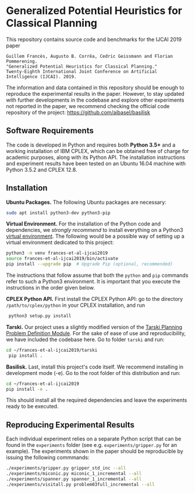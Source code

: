 
# Generalized Potential Heuristics for Classical Planning

This repository contains source code and benchmarks for the IJCAI 2019 paper 

    Guillem Francès, Augusto B. Corrêa, Cedric Geissmann and Florian Pommerening.
    "Generalized Potential Heuristics for Classical Planning."
    Twenty-Eighth International Joint Conference on Artificial Intelligence (IJCAI). 2019. 

The information and data contained in this repository should be enough to reproduce the experimental
results in the paper. However, to stay updated with further developments in the codebase and explore other 
experiments not reported in the paper, we recommend checking the official code repository of the project:
https://github.com/aibasel/basilisk


## Software Requirements

The code is developed in Python and requires both **Python 3.5+** and a working installation of IBM CPLEX,
which can be obtained free of charge for academic purposes, along with its Python API. The installation instructions 
and experiment results have been tested on an Ubuntu 16.04 machine with Python 3.5.2 and CPLEX 12.8. 


## Installation

**Ubuntu Packages.**
The following Ubuntu packages are necessary:
```bash
sudo apt install python3-dev python3-pip 
```

**Virtual Environment.**
For the installation of the Python code and dependencies, we _strongly recommend_ to install everything on a 
Python3 [virtual environment](https://docs.python.org/3/tutorial/venv.html). The following would be a possible
way of setting up a virtual environment dedicated to this project:
```bash
python3 -m venv frances-et-al-ijcai2019
source frances-et-al-ijcai2019/bin/activate
pip install --upgrade pip  # Upgrade Pip (optional, recommended)
``` 


The instructions that follow assume that both the `python` and `pip` commands refer to such a Python3 environment. 
It is important that you execute the instructions in the order given below.


**CPLEX Python API.** 
First install the CPLEX Python API: go to the directory `/path/to/cplex/python` in your CPLEX installation, and run
```bash
 python3 setup.py install
 ```

**Tarski.**
Our project uses a slightly modified version of the 
[Tarski Planning Problem Definition Module](https://github.com/aig-upf/tarski/). For the sake of 
ease of use and reproducibility, we have included the codebase here. 
Go to folder `tarski` and run:
```bash
cd ~/frances-et-al-ijcai2019/tarski
 pip install .
 ```

**Basilisk.**
Last, install this project's code itself. We recommend installing in development mode (-e).
Go to the root folder of this distribution and run:
```bash
cd ~/frances-et-al-ijcai2019
pip install -e .
```

This should install all the required dependencies and leave the experiments ready to be executed.


## Reproducing Experimental Results

Each individual experiment relies on a separate Python script that can be found in the `experiments` folder
(see e.g. `experiments/gripper.py` for an example). 
The experiments shown in the paper should be reproducible by issuing the following commmands:

```bash
./experiments/gripper.py gripper_std_inc --all
./experiments/miconic.py miconic_1_incremental --all
./experiments/spanner.py spanner_1_incremental --all
./experiments/visitall.py problem03full_incremental --all
```
